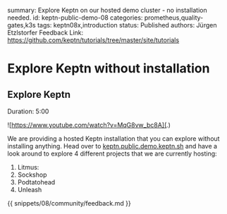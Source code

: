 summary: Explore Keptn on our hosted demo cluster - no installation needed.
id: keptn-public-demo-08
categories: prometheus,quality-gates,k3s
tags: keptn08x,introduction
status: Published 
authors: Jürgen Etzlstorfer
Feedback Link: https://github.com/keptn/tutorials/tree/master/site/tutorials



# Explore Keptn without installation

## Explore Keptn
Duration: 5:00

![https://www.youtube.com/watch?v=MqG8vw_bc8A](.)

 We are providing a hosted Keptn installation that you can explore without installing anything. Head over to [keptn.public.demo.keptn.sh](https://keptn.public.demo.keptn.sh/) and have a look around to explore 4 different projects that we are currently hosting:


1. Litmus: 
1. Sockshop
1. Podtatohead
1. Unleash

{{ snippets/08/community/feedback.md }}
